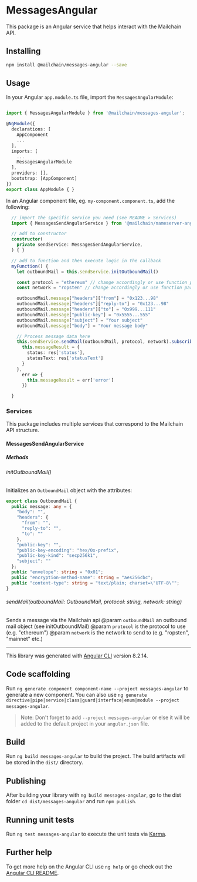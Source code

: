 # MessagesAngular

This package is an Angular service that helps interact with the Mailchain API.

## Installing

```sh
npm install @mailchain/messages-angular --save
```

## Usage

In your Angular `app.module.ts` file, import the `MessagesAngularModule`:

```ts

import { MessagesAngularModule } from '@mailchain/messages-angular';

@NgModule({
  declarations: [
    AppComponent
    ...
  ],
  imports: [
    ...
    MessagesAngularModule
  ],
  providers: [],
  bootstrap: [AppComponent]
})
export class AppModule { }
```

In an Angular component file, eg. `my-component.component.ts`, add the following:

``` ts
  // import the specific service you need (see README > Services)
  import { MessagesSendAngularService } from '@mailchain/nameserver-angular';

  // add to constructor
  constructor(
    private sendService: MessagesSendAngularService,
  ) { }

  // add to function and then execute logic in the callback
  myFunction() {
    let outboundMail = this.sendService.initOutboundMail()

    const protocol = "ethereum" // change accordingly or use function params
    const network = "ropsten" // change accordingly or use function params

    outboundMail.message["headers"]["from"] = "0x123...98"
    outboundMail.message["headers"]["reply-to"] = "0x123...98"
    outboundMail.message["headers"]["to"] = "0x999...111"
    outboundMail.message["public-key"] = "0x5555...555"
    outboundMail.message["subject"] = "Your subject"
    outboundMail.message["body"] = "Your message body"

    // Process message data here
    this.sendService.sendMail(outboundMail, protocol, network).subscribe(res => {
      this.messageResult = {
        status: res['status'],
        statusText: res['statusText']
      }
    },
      err => {
        this.messageResult = err['error']
      })

  }

```

### Services

This package includes multiple services that correspond to the Mailchain API structure.

#### MessagesSendAngularService

##### Methods

###### initOutboundMail()

Initializes an `OutboundMail` object with the attributes:

```ts
export class OutboundMail {
  public message: any = {
    "body": "",
    "headers": {
      "from": "",
      "reply-to": "",
      "to": ""
    },
    "public-key": "",
    "public-key-encoding": "hex/0x-prefix",
    "public-key-kind": "secp256k1",
    "subject": ""
  };
  public "envelope": string = "0x01";
  public "encryption-method-name": string = "aes256cbc";
  public "content-type": string = "text/plain; charset=\"UTF-8\"";
}
```

###### sendMail(outboundMail: OutboundMail, protocol: string, network: string)

Sends a message via the Mailchain api
@param `outboundMail` an outbound mail object (see initOutboundMail)
@param `protocol` is the protocol to use (e.g. "ethereum")
@param `network` is the network to send to (e.g. "ropsten", "mainnet" etc.)

---

This library was generated with [Angular CLI](https://github.com/angular/angular-cli) version 8.2.14.

## Code scaffolding

Run `ng generate component component-name --project messages-angular` to generate a new component. You can also use `ng generate directive|pipe|service|class|guard|interface|enum|module --project messages-angular`.
> Note: Don't forget to add `--project messages-angular` or else it will be added to the default project in your `angular.json` file. 

## Build

Run `ng build messages-angular` to build the project. The build artifacts will be stored in the `dist/` directory.

## Publishing

After building your library with `ng build messages-angular`, go to the dist folder `cd dist/messages-angular` and run `npm publish`.

## Running unit tests

Run `ng test messages-angular` to execute the unit tests via [Karma](https://karma-runner.github.io).

## Further help

To get more help on the Angular CLI use `ng help` or go check out the [Angular CLI README](https://github.com/angular/angular-cli/blob/master/README.md).
